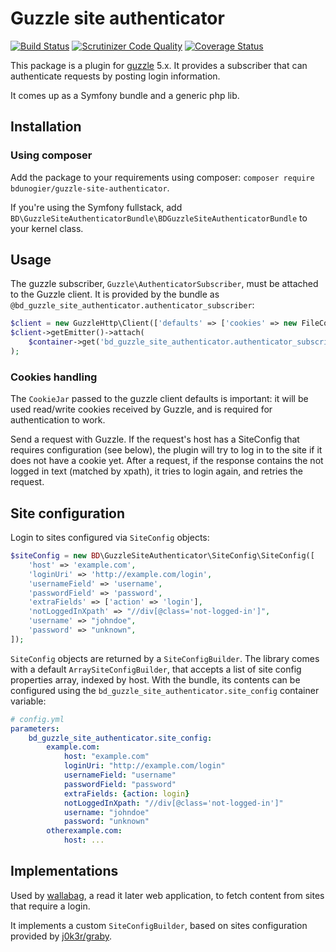 # Guzzle site authenticator

[![Build Status](https://travis-ci.org/wallabag/guzzle-site-authenticator.svg)](https://travis-ci.org/wallabag/guzzle-site-authenticator)
[![Scrutinizer Code Quality](https://scrutinizer-ci.com/g/wallabag/guzzle-site-authenticator/badges/quality-score.png?b=master)](https://scrutinizer-ci.com/g/wallabag/guzzle-site-authenticator/?branch=master)
[![Coverage Status](https://coveralls.io/repos/github/wallabag/guzzle-site-authenticator/badge.svg?branch=dump-phpspec)](https://coveralls.io/github/wallabag/guzzle-site-authenticator?branch=dump-phpspec)

This package is a plugin for [guzzle](http://packagist.org/packages/guzzlehttp/guzzle) 5.x. It provides a subscriber
that can authenticate requests by posting login information.

It comes up as a Symfony bundle and a generic php lib.

## Installation

### Using composer
Add the package to your requirements using composer: `composer require bdunogier/guzzle-site-authenticator`.

If you're using the Symfony fullstack, add `BD\GuzzleSiteAuthenticatorBundle\BDGuzzleSiteAuthenticatorBundle` to your
kernel class.

## Usage
The guzzle subscriber, `Guzzle\AuthenticatorSubscriber`, must be attached to the Guzzle client. It is provided by the
bundle as `@bd_guzzle_site_authenticator.authenticator_subscriber`:

```php
$client = new GuzzleHttp\Client(['defaults' => ['cookies' => new FileCookieJar('/tmp/cookiejar.json')]]);
$client->getEmitter()->attach(
    $container->get('bd_guzzle_site_authenticator.authenticator_subscriber')
);
```

### Cookies handling
The `CookieJar` passed to the guzzle client defaults is important: it will be used read/write cookies received by Guzzle,
and is required for authentication to work.

Send a request with Guzzle. If the request's host has a SiteConfig that requires configuration (see below), the plugin
will try to log in to the site if it does not have a cookie yet. After a request, if the response contains the not logged
in text (matched by xpath), it tries to login again, and retries the request.

## Site configuration
Login to sites configured via `SiteConfig` objects:

```php
$siteConfig = new BD\GuzzleSiteAuthenticator\SiteConfig\SiteConfig([
    'host' => 'example.com',
    'loginUri' => 'http://example.com/login',
    'usernameField' => 'username',
    'passwordField' => 'password',
    'extraFields' => ['action' => 'login'],
    'notLoggedInXpath' => "//div[@class='not-logged-in']",
    'username' => "johndoe",
    'password' => "unknown",
]);
```

`SiteConfig` objects are returned by a `SiteConfigBuilder`. The library comes with a default `ArraySiteConfigBuilder`,
that accepts a list of site config properties array, indexed by host. With the bundle, its contents can be configured
using the `bd_guzzle_site_authenticator.site_config` container variable:

```yaml
# config.yml
parameters:
    bd_guzzle_site_authenticator.site_config:
        example.com:
            host: "example.com"
            loginUri: "http://example.com/login"
            usernameField: "username"
            passwordField: "password"
            extraFields: {action: login}
            notLoggedInXpath: "//div[@class='not-logged-in']"
            username: "johndoe"
            password: "unknown"
        otherexample.com:
            host: ...
```

## Implementations
Used by [wallabag](http://github.com/wallabag/wallabag), a read it later web application, to fetch content from sites that require a login.

It implements a custom `SiteConfigBuilder`, based on sites configuration provided by [j0k3r/graby](http://github.com/j0k3r/graby).
